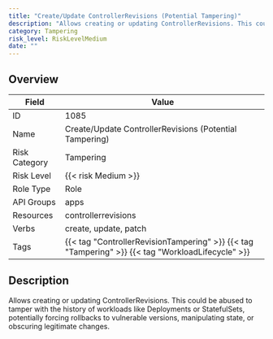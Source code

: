 ```yaml
---
title: "Create/Update ControllerRevisions (Potential Tampering)"
description: "Allows creating or updating ControllerRevisions. This could be abused to tamper with the history of workloads like Deployments or StatefulSets, potentially forcing rollbacks to vulnerable versions, manipulating state, or obscuring legitimate changes."
category: Tampering
risk_level: RiskLevelMedium
date: ""
---
```


## Overview

| Field         | Value                                                                                             |
| ------------- | ------------------------------------------------------------------------------------------------- |
| ID            | 1085                                                                                              |
| Name          | Create/Update ControllerRevisions (Potential Tampering)                                           |
| Risk Category | Tampering                                                                                         |
| Risk Level    | {{< risk Medium >}}                                                                               |
| Role Type     | Role                                                                                              |
| API Groups    | apps                                                                                              |
| Resources     | controllerrevisions                                                                               |
| Verbs         | create, update, patch                                                                             |
| Tags          | {{< tag "ControllerRevisionTampering" >}} {{< tag "Tampering" >}} {{< tag "WorkloadLifecycle" >}} |

## Description

Allows creating or updating ControllerRevisions. This could be abused to tamper with the history of workloads like Deployments or StatefulSets, potentially forcing rollbacks to vulnerable versions, manipulating state, or obscuring legitimate changes.

